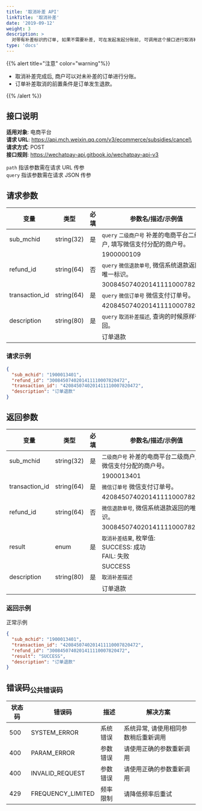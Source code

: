 ```yaml
---
title: '取消补差 API'
linkTitle: '取消补差'
date: '2019-09-12'
weight: 3
description: >
  对带有补差标识的订单, 如果不需要补差, 可在发起发起分账前, 可调用这个接口进行取消补差。
type: 'docs'
---
```


{{% alert title="注意" color="warning"%}}

- 取消补差完成后, 商户可以对未补差的订单进行分账。
- 订单补差取消的前置条件是订单发生退款。

{{% /alert %}}

## 接口说明

**适用对象**: 电商平台\
**请求 URL**: https://api.mch.weixin.qq.com/v3/ecommerce/subsidies/cancel\
**请求方式**: POST\
**接口规则**: https://wechatpay-api.gitbook.io/wechatpay-api-v3

`path` 指该参数需在请求 URL 传参\
`query` 指该参数需在请求 JSON 传参

## 请求参数

| 变量           | 类型       | 必填 | 参数名/描述/示例值                                                      |
| -------------- | ---------- | ---- | ----------------------------------------------------------------------- |
| sub_mchid      | string(32) | 是   | `query` `二级商户号` 补差的电商平台二级商户, 填写微信支付分配的商户号。 |
|                |            |      | 1900000109                                                              |
| refund_id      | string(64) | 否   | `query` `微信退款单号`, 微信系统退款返回的唯一标识。                    |
|                |            |      | 3008450740201411110007820472                                            |
| transaction_id | string(64) | 是   | `query` `微信订单号` 微信支付订单号。                                   |
|                |            |      | 4208450740201411110007820472                                            |
| description    | string(80) | 是   | `query` `取消补差描述`, 查询的时候原样带回。                            |
|                |            |      | 订单退款                                                                |

### 请求示例

```json
{
  "sub_mchid": "1900013401",
  "refund_id": "3008450740201411110007820472",
  "transaction_id": "4208450740201411110007820472",
  "description": "订单退款"
}
```

## 返回参数

| 变量           | 类型       | 必填 | 参数名/描述/示例值                                              |
| -------------- | ---------- | ---- | --------------------------------------------------------------- |
| sub_mchid      | string(32) | 是   | `二级商户号` 补差的电商平台二级商户, 填写微信支付分配的商户号。 |
|                |            |      | 1900013401                                                      |
| transaction_id | string(64) | 是   | `微信订单号` 微信支付订单号。                                   |
|                |            |      | 4208450740201411110007820472                                    |
| refund_id      | string(64) | 否   | `微信退款单号`, 微信系统退款返回的唯一标识。                    |
|                |            |      | 3008450740201411110007820472                                    |
| result         | enum       | 是   | `取消补差结果`, 枚举值:<br>SUCCESS: 成功<br>FAIL: 失败<br>      |
|                |            |      | SUCCESS                                                         |
| description    | string(80) | 是   | `取消补差描述`                                                  |
|                |            |      | 订单退款                                                        |

### 返回示例

正常示例

```json
{
  "sub_mchid": "1900013401",
  "transaction_id": "4208450740201411110007820472",
  "refund_id": "3008450740201411110007820472",
  "result": "SUCCESS",
  "description": "订单退款"
}
```

## 错误码<sub>公共错误码</sub>

| 状态码 | 错误码            | 描述     | 解决方案                             |
| ------ | ----------------- | -------- | ------------------------------------ |
| 500    | SYSTEM_ERROR      | 系统错误 | 系统异常, 请使用相同参数稍后重新调用 |
| 400    | PARAM_ERROR       | 参数错误 | 请使用正确的参数重新调用             |
| 400    | INVALID_REQUEST   | 参数错误 | 请使用正确的参数重新调用             |
| 429    | FREQUENCY_LIMITED | 频率限制 | 请降低频率后重试                     |
